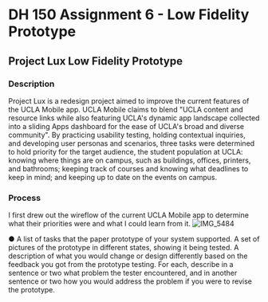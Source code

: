 # DH 150 Assignment 6 - Low Fidelity Prototype
## Project Lux Low Fidelity Prototype

### Description
Project Lux is a redesign project aimed to improve the current features of the UCLA Mobile app. UCLA Mobile claims to blend "UCLA content and resource links while also featuring UCLA's dynamic app landscape collected into a sliding Apps dashboard for the ease of UCLA's broad and diverse community". By practicing usability testing, holding contextual inquiries, and developing user personas and scenarios, three tasks were determined to hold priority for the target audience, the student population at UCLA: knowing where things are on campus, such as buildings, offices, printers, and bathrooms; keeping track of courses and knowing what deadlines to keep in mind; and keeping up to date on the events on campus. 

### Process
I first drew out the wireflow of the current UCLA Mobile app to determine what their priorities were and what I could learn from it. 
![IMG_5484](https://user-images.githubusercontent.com/59623146/75101444-7f256f00-5591-11ea-9a97-c4e462ec1277.jpg)



● A list of tasks that the paper prototype of your system supported.
A set of pictures of the prototype in different states, showing it being tested.
A description of what you would change or design differently based on the feedback you
got from the prototype testing. For each, describe in a sentence or two what problem the tester encountered, and in another sentence or two how you would address the problem if you were to revise the prototype.
